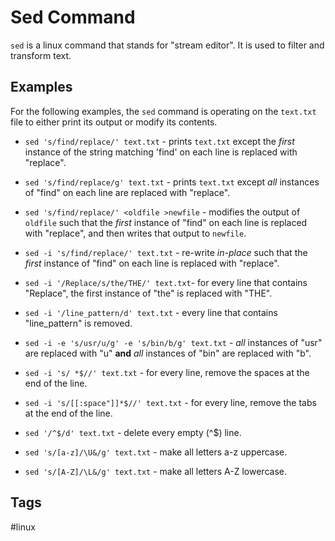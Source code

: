 # Sed Command

`sed` is a linux command that stands for "stream editor". It is used to filter and transform text.   

## Examples
For the following examples, the `sed` command is operating on the `text.txt` file to either print its output or modify its contents.  

* `sed 's/find/replace/' text.txt` - prints `text.txt` except the *first* instance of the string matching 'find' on each line is replaced with "replace".   

* `sed 's/find/replace/g' text.txt` - prints `text.txt` except *all* instances of "find" on each line are replaced with "replace".   

* `sed 's/find/replace/' <oldfile >newfile` - modifies the output of `oldfile` such that the *first* instance of "find" on each line is replaced with "replace", and then writes that output to `newfile`.  

* `sed -i 's/find/replace/' text.txt` - re-write *in-place* such that the *first* instance of "find" on each line is replaced with "replace".  

* `sed -i '/Replace/s/the/THE/' text.txt`- for every line that contains "Replace", the first instance of "the" is replaced with "THE".  

* `sed -i '/line_pattern/d' text.txt` - every line that contains "line_pattern" is removed.  

* `sed -i -e 's/usr/u/g' -e 's/bin/b/g' text.txt` - *all* instances of "usr" are replaced with "u" **and** *all* instances of "bin" are replaced with "b".  

* `sed -i 's/ *$//' text.txt` - for every line, remove the spaces at the end of the line.  

* `sed -i 's/[[:space"]]*$//' text.txt` - for every line, remove the tabs at the end of the line.  

* `sed '/^$/d' text.txt` - delete every empty (^$) line.   

* `sed 's/[a-z]/\U&/g' text.txt` - make all letters a-z uppercase.  

* `sed 's/[A-Z]/\L&/g' text.txt` - make all letters A-Z lowercase.  

## Tags
#linux
